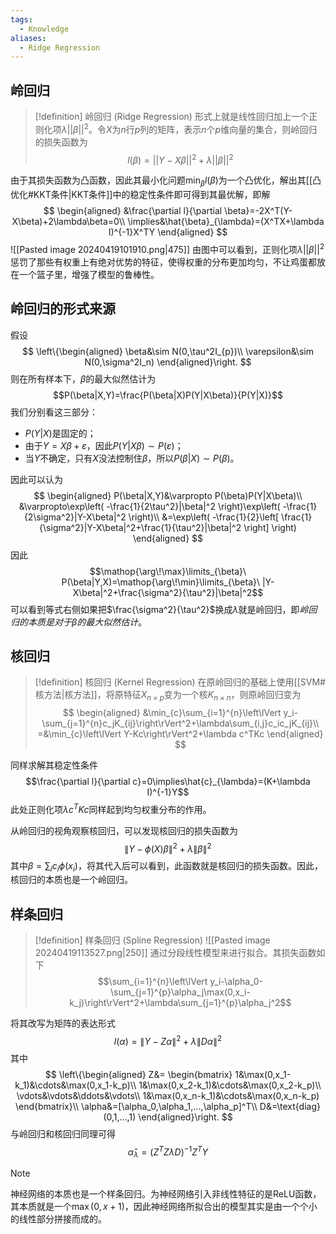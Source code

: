 ```yaml
---
tags:
  - Knowledge
aliases:
  - Ridge Regression
---
```

## 岭回归
> [!definition] 岭回归 (Ridge Regression)
> 形式上就是线性回归加上一个正则化项$\lambda||\beta||^2$。令$X$为$n$行$p$列的矩阵，表示$n$个$p$维向量的集合，则岭回归的损失函数为
> $$l(\beta)=||Y-X\beta||^2+\lambda||\beta||^2$$

由于其损失函数为凸函数，因此其最小化问题$\min_{\beta}l(\beta)$为一个凸优化，解出其[[凸优化#KKT条件|KKT条件]]中的稳定性条件即可得到其最优解，即解
$$
\begin{aligned}
&\frac{\partial l}{\partial \beta}=-2X^T(Y-X\beta)+2\lambda\beta=0\\
\implies&\hat{\beta}_{\lambda}=(X^TX+\lambda I)^{-1}X^TY
\end{aligned}
$$
![[Pasted image 20240419101910.png|475]]
由图中可以看到，正则化项$\lambda||\beta||^2$惩罚了那些有权重上有绝对优势的特征，使得权重的分布更加均匀，不让鸡蛋都放在一个篮子里，增强了模型的鲁棒性。
## 岭回归的形式来源
假设
$$
\left\{\begin{aligned}
\beta&\sim N(0,\tau^2I_{p})\\
\varepsilon&\sim N(0,\sigma^2I_n)
\end{aligned}\right.
$$
则在所有样本下，$\beta$的最大似然估计为
$$P(\beta|X,Y)=\frac{P(\beta|X)P(Y|X\beta)}{P(Y|X)}$$
我们分别看这三部分：
- $P(Y|X)$是固定的；
- 由于$Y=X\beta+\varepsilon$，因此$P(Y|X\beta)\sim P(\varepsilon)$；
- 当$Y$不确定，只有$X$没法控制住$\beta$，所以$P(\beta|X)\sim P(\beta)$。

因此可以认为
$$
\begin{aligned}
P(\beta|X,Y)&\varpropto P(\beta)P(Y|X\beta)\\
&\varpropto\exp\left( -\frac{1}{2\tau^2}|\beta|^2 \right)\exp\left( -\frac{1}{2\sigma^2}|Y-X\beta|^2 \right)\\
&=\exp\left( -\frac{1}{2}\left[ \frac{1}{\sigma^2}|Y-X\beta|^2+\frac{1}{\tau^2}|\beta|^2 \right] \right)
\end{aligned}
$$
因此
$$\mathop{\arg\!\max}\limits_{\beta}\ P(\beta|Y,X)=\mathop{\arg\!\min}\limits_{\beta}\ |Y-X\beta|^2+\frac{\sigma^2}{\tau^2}|\beta|^2$$
可以看到等式右侧如果把$\frac{\sigma^2}{\tau^2}$换成$\lambda$就是岭回归，即*岭回归的本质是对于$\beta$的最大似然估计*。$$$$
## 核回归
> [!definition] 核回归 (Kernel Regression)
> 在原岭回归的基础上使用[[SVM#核方法|核方法]]，将原特征$X_{n\times p}$变为一个核$K_{n\times n}$，则原岭回归变为
> $$
> \begin{aligned}
> &\min_{c}\sum_{i=1}^{n}\left\lVert y_i-\sum_{j=1}^{n}c_jK_{ij}\right\rVert^2+\lambda\sum_{i,j}c_ic_jK_{ij}\\
> =&\min_{c}\left\lVert Y-Kc\right\rVert^2+\lambda c^TKc
> \end{aligned}
> $$

同样求解其稳定性条件
$$\frac{\partial l}{\partial c}=0\implies\hat{c}_{\lambda}=(K+\lambda I)^{-1}Y$$
此处正则化项$\lambda c^TKc$同样起到均匀权重分布的作用。

从岭回归的视角观察核回归，可以发现核回归的损失函数为
$$\left\lVert Y-\phi(X)\beta\right\rVert^2+\lambda\left\lVert\beta\right\rVert^2$$
其中$\beta=\sum_ic_i\phi(x_i)$，将其代入后可以看到，此函数就是核回归的损失函数。因此，核回归的本质也是一个岭回归。
## 样条回归
> [!definition] 样条回归 (Spline Regression)
> ![[Pasted image 20240419113527.png|250]]
> 通过分段线性模型来进行拟合。其损失函数如下
> $$\sum_{i=1}^{n}\left\lVert y_i-\alpha_0-\sum_{j=1}^{p}\alpha_j\max(0,x_i-k_j)\right\rVert^2+\lambda\sum_{j=1}^{p}\alpha_j^2$$

将其改写为矩阵的表达形式
$$l(\alpha)=\left\lVert Y-Z\alpha\right\rVert^2+\lambda\left\lVert D\alpha\right\rVert^2$$
其中
$$
\left\{\begin{aligned}
Z&=
\begin{bmatrix}
1&\max(0,x_1-k_1)&\cdots&\max(0,x_1-k_p)\\
1&\max(0,x_2-k_1)&\cdots&\max(0,x_2-k_p)\\
\vdots&\vdots&\ddots&\vdots\\
1&\max(0,x_n-k_1)&\cdots&\max(0,x_n-k_p)
\end{bmatrix}\\
\alpha&=[\alpha_0,\alpha_1,...,\alpha_p]^T\\
D&=\text{diag}(0,1,...,1)
\end{aligned}\right.
$$
与岭回归和核回归同理可得
$$\hat{\alpha}_{\lambda}=(Z^TZ\lambda D)^{-1}Z^TY$$
> [!note] 
> 神经网络的本质也是一个样条回归。为神经网络引入非线性特征的是ReLU函数，其本质就是一个$\max(0,x+1)$，因此神经网络所拟合出的模型其实是由一个个小的线性部分拼接而成的。

